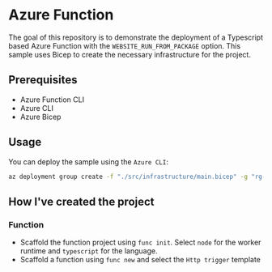 # Azure Function

The goal of this repository is to demonstrate the deployment of a Typescript based Azure Function with the `WEBSITE_RUN_FROM_PACKAGE` option.
This sample uses Bicep to create the necessary infrastructure for the project.

## Prerequisites

- Azure Function CLI
- Azure CLI
- Azure Bicep

## Usage

You can deploy the sample using the `Azure CLI`:

```bash
az deployment group create -f "./src/infrastructure/main.bicep" -g "rg-my-sample"
```

## How I've created the project

### Function

- Scaffold the function project using `func init`. Select `node` for the worker runtime and `typescript` for the language.
- Scaffold a function using `func new` and select the `Http trigger` template
